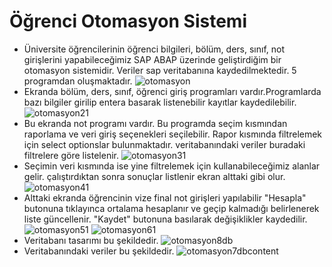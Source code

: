 # Öğrenci Otomasyon Sistemi
- Üniversite öğrencilerinin öğrenci bilgileri, bölüm, ders, sınıf, not girişlerini yapabileceğimiz SAP ABAP üzerinde geliştirdiğim bir otomasyon sistemidir. Veriler sap veritabanına kaydedilmektedir. 5 programdan oluşmaktadır.
![otomasyon](https://user-images.githubusercontent.com/53178769/197593145-ff6ec7c6-17a5-45da-bc53-e7fc234b97c4.png)
- Ekranda bölüm, ders, sınıf, öğrenci giriş programları vardır.Programlarda bazı bilgiler girilip entera basarak listenebilir kayıtlar kaydedilebilir.
![otomasyon21](https://user-images.githubusercontent.com/53178769/197594802-85d26e27-b759-4063-a398-7af7efa2fc8e.png)
- Bu ekranda not programı vardır. Bu programda seçim kısmından raporlama ve veri giriş seçenekleri seçilebilir. Rapor kısmında filtrelemek için select optionslar bulunmaktadır. veritabanındaki veriler buradaki filtrelere göre listelenir.
![otomasyon31](https://user-images.githubusercontent.com/53178769/197594878-eddbf37d-37ef-47df-994f-c89f649614df.png)
- Seçimin veri kısmında ise yine filtrelemek için kullanabileceğimiz alanlar gelir. çalıştırdıktan sonra sonuçlar listlenir ekran alttaki gibi olur.![otomasyon41](https://user-images.githubusercontent.com/53178769/197595795-09b44fbb-947f-4f7e-b8f2-8db8a0606bcf.png)
- Alttaki ekranda öğrencinin vize final not girişleri yapılabilir "Hesapla" butonuna tıklayınca ortalama hesaplanır ve geçip kalmadığı belirlenerek liste güncellenir. "Kaydet" butonuna basılarak değişiklikler kaydedilir.
![otomasyon51](https://user-images.githubusercontent.com/53178769/197597600-1a765f4f-44d2-4dfe-9617-b3aa3809e482.png)
![otomasyon61](https://user-images.githubusercontent.com/53178769/197597613-492fd799-047b-4800-800b-75d77e5bb585.png)
- Veritabanı tasarımı bu şekildedir.
![otomasyon8db](https://user-images.githubusercontent.com/53178769/197598119-a1692025-d926-4a46-b2ff-1dc42192f012.png)
- Veritabanındaki veriler bu şekildedir.
![otomasyon7dbcontent](https://user-images.githubusercontent.com/53178769/197598258-caef74a9-aa9c-4106-a099-d3aba4998ff8.png)
